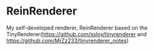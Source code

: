 # ReinRenderer
My self-developed renderer, ReinRenderer based on the TinyRenderer(https://github.com/ssloy/tinyrenderer and https://github.com/MrZz233/tinyrenderer_notes)
